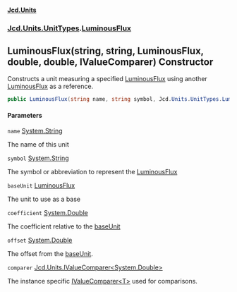 #### [Jcd.Units](index.md 'index')
### [Jcd.Units.UnitTypes](Jcd.Units.UnitTypes.md 'Jcd.Units.UnitTypes').[LuminousFlux](LuminousFlux.md 'Jcd.Units.UnitTypes.LuminousFlux')

## LuminousFlux(string, string, LuminousFlux, double, double, IValueComparer<double>) Constructor

Constructs a unit measuring a specified [LuminousFlux](LuminousFlux.md 'Jcd.Units.UnitTypes.LuminousFlux') using another [LuminousFlux](LuminousFlux.md 'Jcd.Units.UnitTypes.LuminousFlux') as a reference.

```csharp
public LuminousFlux(string name, string symbol, Jcd.Units.UnitTypes.LuminousFlux? baseUnit=null, double coefficient=1.0, double offset=0.0, Jcd.Units.IValueComparer<double>? comparer=null);
```
#### Parameters

<a name='Jcd.Units.UnitTypes.LuminousFlux.LuminousFlux(string,string,Jcd.Units.UnitTypes.LuminousFlux,double,double,Jcd.Units.IValueComparer_double_).name'></a>

`name` [System.String](https://docs.microsoft.com/en-us/dotnet/api/System.String 'System.String')

The name of this unit

<a name='Jcd.Units.UnitTypes.LuminousFlux.LuminousFlux(string,string,Jcd.Units.UnitTypes.LuminousFlux,double,double,Jcd.Units.IValueComparer_double_).symbol'></a>

`symbol` [System.String](https://docs.microsoft.com/en-us/dotnet/api/System.String 'System.String')

The symbol or abbreviation to represent the [LuminousFlux](LuminousFlux.md 'Jcd.Units.UnitTypes.LuminousFlux')

<a name='Jcd.Units.UnitTypes.LuminousFlux.LuminousFlux(string,string,Jcd.Units.UnitTypes.LuminousFlux,double,double,Jcd.Units.IValueComparer_double_).baseUnit'></a>

`baseUnit` [LuminousFlux](LuminousFlux.md 'Jcd.Units.UnitTypes.LuminousFlux')

The unit to use as a base

<a name='Jcd.Units.UnitTypes.LuminousFlux.LuminousFlux(string,string,Jcd.Units.UnitTypes.LuminousFlux,double,double,Jcd.Units.IValueComparer_double_).coefficient'></a>

`coefficient` [System.Double](https://docs.microsoft.com/en-us/dotnet/api/System.Double 'System.Double')

The coefficient relative to the [baseUnit](LuminousFlux..ctor.F1G1W/85UpP/qZkPjLzwCg.md#Jcd.Units.UnitTypes.LuminousFlux.LuminousFlux(string,string,Jcd.Units.UnitTypes.LuminousFlux,double,double,Jcd.Units.IValueComparer_double_).baseUnit 'Jcd.Units.UnitTypes.LuminousFlux.LuminousFlux(string, string, Jcd.Units.UnitTypes.LuminousFlux, double, double, Jcd.Units.IValueComparer<double>).baseUnit')

<a name='Jcd.Units.UnitTypes.LuminousFlux.LuminousFlux(string,string,Jcd.Units.UnitTypes.LuminousFlux,double,double,Jcd.Units.IValueComparer_double_).offset'></a>

`offset` [System.Double](https://docs.microsoft.com/en-us/dotnet/api/System.Double 'System.Double')

The offset from the [baseUnit](LuminousFlux..ctor.F1G1W/85UpP/qZkPjLzwCg.md#Jcd.Units.UnitTypes.LuminousFlux.LuminousFlux(string,string,Jcd.Units.UnitTypes.LuminousFlux,double,double,Jcd.Units.IValueComparer_double_).baseUnit 'Jcd.Units.UnitTypes.LuminousFlux.LuminousFlux(string, string, Jcd.Units.UnitTypes.LuminousFlux, double, double, Jcd.Units.IValueComparer<double>).baseUnit').

<a name='Jcd.Units.UnitTypes.LuminousFlux.LuminousFlux(string,string,Jcd.Units.UnitTypes.LuminousFlux,double,double,Jcd.Units.IValueComparer_double_).comparer'></a>

`comparer` [Jcd.Units.IValueComparer&lt;](IValueComparer_T_.md 'Jcd.Units.IValueComparer<T>')[System.Double](https://docs.microsoft.com/en-us/dotnet/api/System.Double 'System.Double')[&gt;](IValueComparer_T_.md 'Jcd.Units.IValueComparer<T>')

The instance specific [IValueComparer&lt;T&gt;](IValueComparer_T_.md 'Jcd.Units.IValueComparer<T>') used for comparisons.